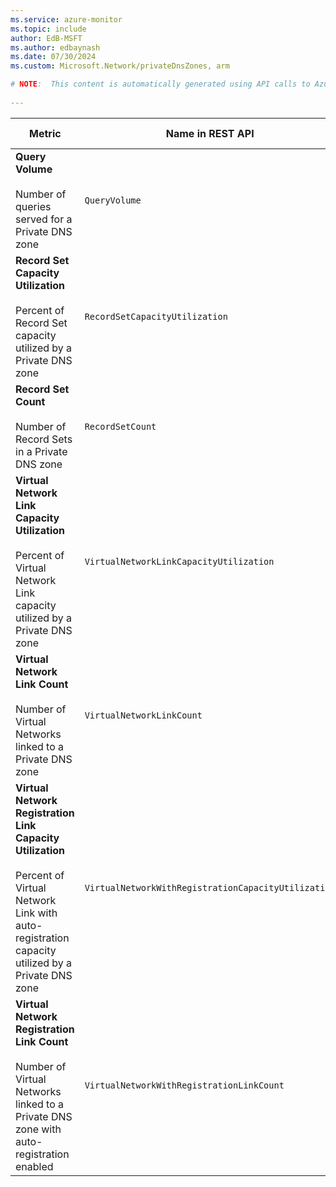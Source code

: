 ```yaml
---
ms.service: azure-monitor
ms.topic: include
author: EdB-MSFT
ms.author: edbaynash
ms.date: 07/30/2024
ms.custom: Microsoft.Network/privateDnsZones, arm

# NOTE:  This content is automatically generated using API calls to Azure. Any edits made on these files will be overwritten in the next run of the script. 
 
---
```



|Metric|Name in REST API|Unit|Aggregation|Dimensions|Time Grains|DS Export|
|---|---|---|---|---|---|---|
|**Query Volume**<br><br>Number of queries served for a Private DNS zone |`QueryVolume` |Count |Total |\<none\>| |No|
|**Record Set Capacity Utilization**<br><br>Percent of Record Set capacity utilized by a Private DNS zone |`RecordSetCapacityUtilization` |Percent |None, Average, Minimum, Maximum, Count |\<none\>| |No|
|**Record Set Count**<br><br>Number of Record Sets in a Private DNS zone |`RecordSetCount` |Count |None, Average, Minimum, Maximum, Count |\<none\>| |No|
|**Virtual Network Link Capacity Utilization**<br><br>Percent of Virtual Network Link capacity utilized by a Private DNS zone |`VirtualNetworkLinkCapacityUtilization` |Percent |None, Average, Minimum, Maximum, Count |\<none\>| |No|
|**Virtual Network Link Count**<br><br>Number of Virtual Networks linked to a Private DNS zone |`VirtualNetworkLinkCount` |Count |None, Average, Minimum, Maximum, Count |\<none\>| |No|
|**Virtual Network Registration Link Capacity Utilization**<br><br>Percent of Virtual Network Link with auto-registration capacity utilized by a Private DNS zone |`VirtualNetworkWithRegistrationCapacityUtilization` |Percent |None, Average, Minimum, Maximum, Count |\<none\>| |No|
|**Virtual Network Registration Link Count**<br><br>Number of Virtual Networks linked to a Private DNS zone with auto-registration enabled |`VirtualNetworkWithRegistrationLinkCount` |Count |None, Average, Minimum, Maximum, Count |\<none\>| |No|